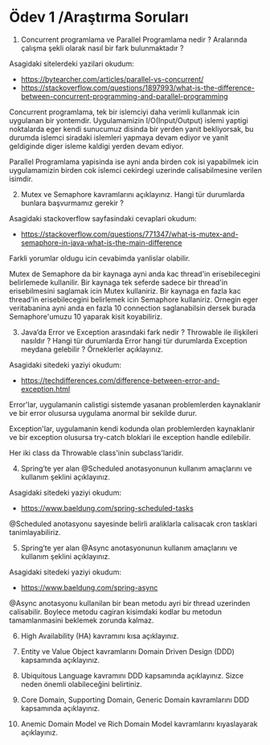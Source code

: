 # Ödev 1 /Araştırma Soruları

1. Concurrent programlama ve Parallel Programlama nedir ? Aralarında çalışma şekli olarak nasıl bir fark
bulunmaktadır ?

Asagidaki sitelerdeki yazilari okudum:
- https://bytearcher.com/articles/parallel-vs-concurrent/
- https://stackoverflow.com/questions/1897993/what-is-the-difference-between-concurrent-programming-and-parallel-programming

Concurrent programlama, tek bir islemciyi daha verimli kullanmak icin uygulanan bir yontemdir. 
Uygulamamizin I/O(Input/Output) islemi yaptigi noktalarda eger kendi sunucumuz disinda bir yerden yanit bekliyorsak,
bu durumda islemci siradaki islemleri yapmaya devam ediyor ve yanit geldiginde diger isleme kaldigi yerden devam ediyor.

Parallel Programlama yapisinda ise ayni anda birden cok isi yapabilmek icin uygulamamizin birden cok islemci cekirdegi
uzerinde calisabilmesine verilen isimdir.

2. Mutex ve Semaphore kavramlarını açıklayınız. Hangi tür durumlarda bunlara başvurmamız gerekir ?

Asagidaki stackoverflow sayfasindaki cevaplari okudum:
- https://stackoverflow.com/questions/771347/what-is-mutex-and-semaphore-in-java-what-is-the-main-difference

Farkli yorumlar oldugu icin cevabimda yanlislar olabilir.

Mutex de Semaphore da bir kaynaga ayni anda kac thread'in erisebilecegini belirlemede kullanilir.
Bir kaynaga tek seferde sadece bir thread'in erisebilmesini saglamak icin Mutex kullaniriz.
Bir kaynaga en fazla kac thread'in erisebilecegini belirlemek icin Semaphore kullaniriz.
Ornegin eger veritabanina ayni anda en fazla 10 connection saglanabilsin dersek burada Semaphore'umuzu 10 yaparak kisit koyabiliriz.

3. Java’da Error ve Exception arasındaki fark nedir ? Throwable ile ilişkileri nasıldır ? Hangi tür durumlarda Error hangi
tür durumlarda Exception meydana gelebilir ? Örneklerler açıklayınız.

Asagidaki sitedeki yaziyi okudum:
- https://techdifferences.com/difference-between-error-and-exception.html

Error'lar, uygulamanin calistigi sistemde yasanan problemlerden kaynaklanir ve 
bir error olusursa uygulama anormal bir sekilde durur.

Exception'lar, uygulamanin kendi kodunda olan problemlerden kaynaklanir ve 
bir exception olusursa try-catch bloklari ile exception handle edilebilir.

Her iki class da Throwable class'inin subclass'laridir.

4. Spring’te yer alan @Scheduled anotasyonunun kullanım amaçlarını ve kullanım şeklini açıklayınız.

Asagidaki sitedeki yaziyi okudum:
- https://www.baeldung.com/spring-scheduled-tasks

@Scheduled anotasyonu sayesinde belirli araliklarla calisacak cron tasklari tanimlayabiliriz.

5. Spring’te yer alan @Async anotasyonunun kullanım amaçlarını ve kullanım şeklini açıklayınız.

Asagidaki sitedeki yaziyi okudum:
- https://www.baeldung.com/spring-async

@Async anotasyonu kullanilan bir bean metodu ayri bir thread uzerinden calisabilir.
Boylece metodu cagiran kisimdaki kodlar bu metodun tamamlanmasini beklemek zorunda kalmaz.

6. High Availability (HA) kavramını kısa açıklayınız.



7. Entity ve Value Object kavramlarını Domain Driven Design (DDD) kapsamında açıklayınız.



8. Ubiquitous Language kavramını DDD kapsamında açıklayınız. Sizce neden önemli olabileceğini belirtiniz.



9. Core Domain, Supporting Domain, Generic Domain kavramlarını DDD kapsamında açıklayınız.



10. Anemic Domain Model ve Rich Domain Model kavramlarını kıyaslayarak açıklayınız.


